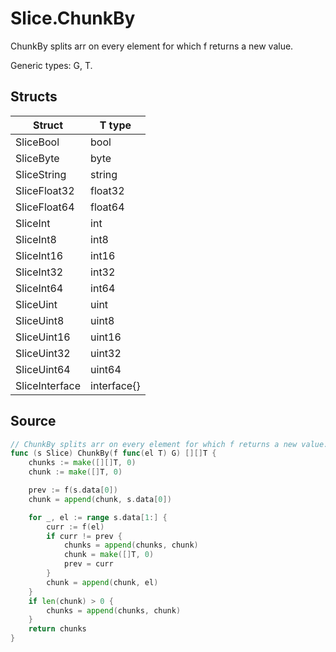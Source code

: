 # Slice.ChunkBy

ChunkBy splits arr on every element for which f returns a new value.

Generic types: G, T.

## Structs

| Struct | T type |
| ------ | ------ |
| SliceBool | bool |
| SliceByte | byte |
| SliceString | string |
| SliceFloat32 | float32 |
| SliceFloat64 | float64 |
| SliceInt | int |
| SliceInt8 | int8 |
| SliceInt16 | int16 |
| SliceInt32 | int32 |
| SliceInt64 | int64 |
| SliceUint | uint |
| SliceUint8 | uint8 |
| SliceUint16 | uint16 |
| SliceUint32 | uint32 |
| SliceUint64 | uint64 |
| SliceInterface | interface{} |


## Source

```go
// ChunkBy splits arr on every element for which f returns a new value.
func (s Slice) ChunkBy(f func(el T) G) [][]T {
	chunks := make([][]T, 0)
	chunk := make([]T, 0)

	prev := f(s.data[0])
	chunk = append(chunk, s.data[0])

	for _, el := range s.data[1:] {
		curr := f(el)
		if curr != prev {
			chunks = append(chunks, chunk)
			chunk = make([]T, 0)
			prev = curr
		}
		chunk = append(chunk, el)
	}
	if len(chunk) > 0 {
		chunks = append(chunks, chunk)
	}
	return chunks
}
```